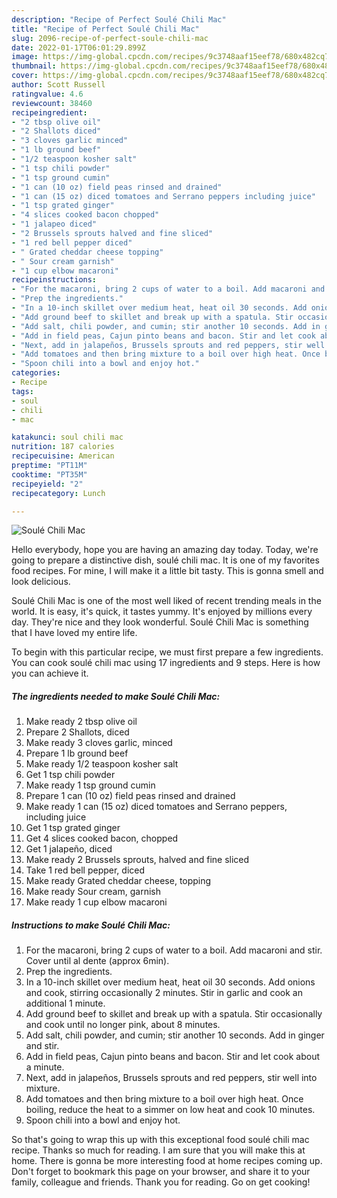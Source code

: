 ```yaml
---
description: "Recipe of Perfect Soulé Chili Mac"
title: "Recipe of Perfect Soulé Chili Mac"
slug: 2096-recipe-of-perfect-soule-chili-mac
date: 2022-01-17T06:01:29.899Z
image: https://img-global.cpcdn.com/recipes/9c3748aaf15eef78/680x482cq70/soule-chili-mac-recipe-main-photo.jpg
thumbnail: https://img-global.cpcdn.com/recipes/9c3748aaf15eef78/680x482cq70/soule-chili-mac-recipe-main-photo.jpg
cover: https://img-global.cpcdn.com/recipes/9c3748aaf15eef78/680x482cq70/soule-chili-mac-recipe-main-photo.jpg
author: Scott Russell
ratingvalue: 4.6
reviewcount: 38460
recipeingredient:
- "2 tbsp olive oil"
- "2 Shallots diced"
- "3 cloves garlic minced"
- "1 lb ground beef"
- "1/2 teaspoon kosher salt"
- "1 tsp chili powder"
- "1 tsp ground cumin"
- "1 can (10 oz) field peas rinsed and drained"
- "1 can (15 oz) diced tomatoes and Serrano peppers including juice"
- "1 tsp grated ginger"
- "4 slices cooked bacon chopped"
- "1 jalapeo diced"
- "2 Brussels sprouts halved and fine sliced"
- "1 red bell pepper diced"
- " Grated cheddar cheese topping"
- " Sour cream garnish"
- "1 cup elbow macaroni"
recipeinstructions:
- "For the macaroni, bring 2 cups of water to a boil. Add macaroni and stir. Cover until al dente (approx 6min)."
- "Prep the ingredients."
- "In a 10-inch skillet over medium heat, heat oil 30 seconds. Add onions and cook, stirring occasionally 2 minutes. Stir in garlic and cook an additional 1 minute."
- "Add ground beef to skillet and break up with a spatula. Stir occasionally and cook until no longer pink, about 8 minutes."
- "Add salt, chili powder, and cumin; stir another 10 seconds. Add in ginger and stir."
- "Add in field peas, Cajun pinto beans and bacon. Stir and let cook about a minute."
- "Next, add in jalapeños, Brussels sprouts and red peppers, stir well into mixture."
- "Add tomatoes and then bring mixture to a boil over high heat. Once boiling, reduce the heat to a simmer on low heat and cook 10 minutes."
- "Spoon chili into a bowl and enjoy hot."
categories:
- Recipe
tags:
- soul
- chili
- mac

katakunci: soul chili mac 
nutrition: 187 calories
recipecuisine: American
preptime: "PT11M"
cooktime: "PT35M"
recipeyield: "2"
recipecategory: Lunch

---
```



![Soulé Chili Mac](https://img-global.cpcdn.com/recipes/9c3748aaf15eef78/680x482cq70/soule-chili-mac-recipe-main-photo.jpg)

Hello everybody, hope you are having an amazing day today. Today, we're going to prepare a distinctive dish, soulé chili mac. It is one of my favorites food recipes. For mine, I will make it a little bit tasty. This is gonna smell and look delicious.



Soulé Chili Mac is one of the most well liked of recent trending meals in the world. It is easy, it's quick, it tastes yummy. It's enjoyed by millions every day. They're nice and they look wonderful. Soulé Chili Mac is something that I have loved my entire life.


To begin with this particular recipe, we must first prepare a few ingredients. You can cook soulé chili mac using 17 ingredients and 9 steps. Here is how you can achieve it.

<!--inarticleads1-->

##### The ingredients needed to make Soulé Chili Mac:

1. Make ready 2 tbsp olive oil
1. Prepare 2 Shallots, diced
1. Make ready 3 cloves garlic, minced
1. Prepare 1 lb ground beef
1. Make ready 1/2 teaspoon kosher salt
1. Get 1 tsp chili powder
1. Make ready 1 tsp ground cumin
1. Prepare 1 can (10 oz) field peas rinsed and drained
1. Make ready 1 can (15 oz) diced tomatoes and Serrano peppers, including juice
1. Get 1 tsp grated ginger
1. Get 4 slices cooked bacon, chopped
1. Get 1 jalapeño, diced
1. Make ready 2 Brussels sprouts, halved and fine sliced
1. Take 1 red bell pepper, diced
1. Make ready  Grated cheddar cheese, topping
1. Make ready  Sour cream, garnish
1. Make ready 1 cup elbow macaroni




<!--inarticleads2-->

##### Instructions to make Soulé Chili Mac:

1. For the macaroni, bring 2 cups of water to a boil. Add macaroni and stir. Cover until al dente (approx 6min).
1. Prep the ingredients.
1. In a 10-inch skillet over medium heat, heat oil 30 seconds. Add onions and cook, stirring occasionally 2 minutes. Stir in garlic and cook an additional 1 minute.
1. Add ground beef to skillet and break up with a spatula. Stir occasionally and cook until no longer pink, about 8 minutes.
1. Add salt, chili powder, and cumin; stir another 10 seconds. Add in ginger and stir.
1. Add in field peas, Cajun pinto beans and bacon. Stir and let cook about a minute.
1. Next, add in jalapeños, Brussels sprouts and red peppers, stir well into mixture.
1. Add tomatoes and then bring mixture to a boil over high heat. Once boiling, reduce the heat to a simmer on low heat and cook 10 minutes.
1. Spoon chili into a bowl and enjoy hot.




So that's going to wrap this up with this exceptional food soulé chili mac recipe. Thanks so much for reading. I am sure that you will make this at home. There is gonna be more interesting food at home recipes coming up. Don't forget to bookmark this page on your browser, and share it to your family, colleague and friends. Thank you for reading. Go on get cooking!
